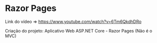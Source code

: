 # Razor Pages

Link do vídeo => https://www.youtube.com/watch?v=6Tm6QkdhDRo

Criação do projeto:
Aplicativo Web ASP.NET Core - Razor Pages (Não é o MVC)
